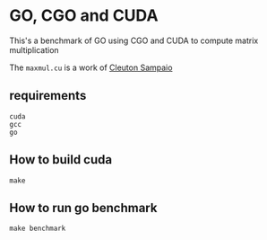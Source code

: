 # GO, CGO and CUDA

This's a benchmark of GO using CGO and CUDA to compute matrix multiplication

The `maxmul.cu` is a work of [Cleuton Sampaio](https://github.com/cleuton/golang-network/tree/master/english/cuda/nostress)

## requirements
```
cuda
gcc
go

```
## How to build cuda
```shell
make
```

## How to run go benchmark
```shell
make benchmark
```

